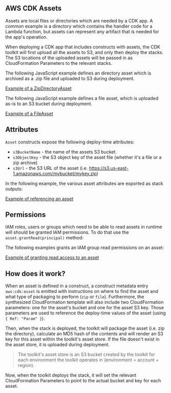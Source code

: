 ## AWS CDK Assets

Assets are local files or directories which are needed by a CDK app. A common
example is a directory which contains the handler code for a Lambda function,
but assets can represent any artifact that is needed for the app's operation.

When deploying a CDK app that includes constructs with assets, the CDK toolkit
will first upload all the assets to S3, and only then deploy the stacks. The S3
locations of the uploaded assets will be passed in as CloudFormation Parameters
to the relevant stacks.

The following JavaScript example defines an directory asset which is archived as
a .zip file and uploaded to S3 during deployment.

[Example of a ZipDirectoryAsset](./test/integ.assets.directory.lit.ts)

The following JavaScript example defines a file asset, which is uploaded as-is
to an S3 bucket during deployment.

[Example of a FileAsset](./test/integ.assets.file.lit.ts)

## Attributes

`Asset` constructs expose the following deploy-time attributes:

 * `s3BucketName` - the name of the assets S3 bucket.
 * `s3ObjectKey` - the S3 object key of the asset file (whether it's a file or a zip archive)
 * `s3Url` - the S3 URL of the asset (i.e. https://s3.us-east-1.amazonaws.com/mybucket/mykey.zip)

In the following example, the various asset attributes are exported as stack outputs:

[Example of referencing an asset](./test/integ.assets.refs.lit.ts)

## Permissions

IAM roles, users or groups which need to be able to read assets in runtime will should be
granted IAM permissions. To do that use the `asset.grantRead(principal)` method:

The following examples grants an IAM group read permissions on an asset:

[Example of granting read access to an asset](./test/integ.assets.permissions.lit.ts)

## How does it work?

When an asset is defined in a construct, a construct metadata entry
`aws:cdk:asset` is emitted with instructions on where to find the asset and what
type of packaging to perform (`zip` or `file`). Furthermore, the synthesized
CloudFormation template will also include two CloudFormation parameters: one for
the asset's bucket and one for the asset S3 key. Those parameters are used to
reference the deploy-time values of the asset (using `{ Ref: "Param" }`).

Then, when the stack is deployed, the toolkit will package the asset (i.e. zip
the directory), calculate an MD5 hash of the contents and will render an S3 key
for this asset within the toolkit's asset store. If the file doesn't exist in
the asset store, it is uploaded during deployment.

> The toolkit's asset store is an S3 bucket created by the toolkit for each
  environment the toolkit operates in (environment = account + region).

Now, when the toolkit deploys the stack, it will set the relevant CloudFormation
Parameters to point to the actual bucket and key for each asset.
